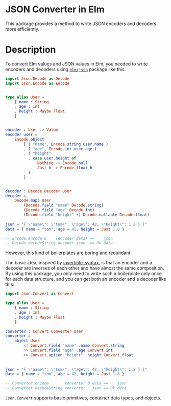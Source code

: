 # JSON Converter in Elm

This package provides a method to write JSON encoders and decoders more efficiently.

# Description

To convert Elm values and JSON values in Elm, you needed to write encoders and decoders using [`elm/json`](https://package.elm-lang.org/packages/elm/json/latest/) package like this:

```elm
import Json.Decode as Decode
import Json.Encode as Encode


type alias User =
    { name : String
    , age : Int
    , height : Maybe Float
    }


encoder : User -> Value
encoder user =
    Encode.object
        [ ( "name", Encode.string user.name )
        , ( "age", Encode.int user.age )
        , ( "height"
          , case user.height of 
              Nothing -> Encode.null
              Just h -> Encode.float h
          )
        ]


decoder : Decode.Decoder User
decoder =
    Decode.map3 User
        (Decode.field "name" Decode.string)
        (Decode.field "age" Decode.int)
        (Decode.field "height" <| Decode.nullable Decode.float)
        
json = "{ \"name\": \"tom\", \"age\": 42, \"height\": 1.8 } }"
data = { name = "tom", age = 42, height = Just 1.8 }

-- Encode.encode 0    (encoder data) ==    json
-- Decode.decodeString decoder json  == Ok data
```
However, this kind of boilerplates are boring and redundant. 

The basic idea, inspired by [invertible-syntax](https://hackage.haskell.org/package/invertible-syntax), is that an encoder and a decoder are inverses of each other and have almost the same composition.
By using this package, you only need to write such a boilerplate only once for each data structure, and you can get both an encoder and a decoder like this:

```elm
import Json.Convert as Convert

type alias User =
    { name : String
    , age : Int
    , height : Maybe Float
    }

converter : Convert.Converter User
converter =
    object User 
        <| Convert.field "name" .name Convert.string
        >> Convert.field "age" .age Convert.int
        >> Convert.option "height" .height Convert.float
            
 
json = "{ \"name\": \"tom\", \"age\": 42, \"height\": 1.8 } }"
data = { name = "tom", age = 42, height = Just 1.8 }

-- Converter.encode       converter 0 data ==    json
-- Converter.decodeString converter   json == Ok data
```

`Json.Convert` supports basic primitives, container data types, and objects.
